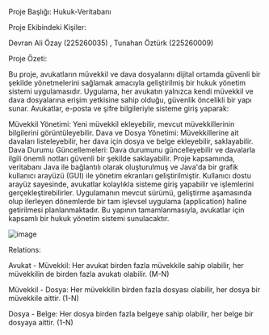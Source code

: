 Proje Başlığı:  Hukuk-Veritabanı

Proje Ekibindeki Kişiler:

Devran Ali Özay (225260035) , 
Tunahan Öztürk  (225260009)

Proje Özeti:

Bu proje, avukatların müvekkil ve dava dosyalarını dijital ortamda güvenli bir şekilde yönetmelerini sağlamak amacıyla geliştirilmiş bir hukuk yönetim sistemi uygulamasıdır. Uygulama, her avukatın yalnızca kendi müvekkil ve dava dosyalarına erişim yetkisine sahip olduğu, güvenlik öncelikli bir yapı sunar. Avukatlar, e-posta ve şifre bilgileriyle sisteme giriş yaparak:

Müvekkil Yönetimi: Yeni müvekkil ekleyebilir, mevcut müvekkillerinin bilgilerini görüntüleyebilir.
Dava ve Dosya Yönetimi: Müvekkillerine ait davaları listeleyebilir, her dava için dosya ve belge ekleyebilir, saklayabilir.
Dava Durumu Güncellemeleri: Dava durumunu güncelleyebilir ve davalarla ilgili önemli notları güvenli bir şekilde saklayabilir.
Proje kapsamında, veritabanı Java ile bağlantılı olarak oluşturulmuş ve Java'da bir grafik kullanıcı arayüzü (GUI) ile yönetim ekranları geliştirilmiştir. Kullanıcı dostu arayüz sayesinde, avukatlar kolaylıkla sisteme giriş yapabilir ve işlemlerini gerçekleştirebilirler. Uygulamanın mevcut sürümü, geliştirme aşamasında olup ilerleyen dönemlerde bir tam işlevsel uygulama (application) haline getirilmesi planlanmaktadır. Bu yapının tamamlanmasıyla, avukatlar için kapsamlı bir hukuk yönetim sistemi sunulacaktır.

![image](https://github.com/user-attachments/assets/f4c4c134-c830-4283-afd8-c97f08c1d5eb)


Relations:

Avukat - Müvekkil: Her avukat birden fazla müvekkile sahip olabilir, her müvekkilin de birden fazla avukatı olabilir. 
(M-N)

Müvekkil - Dosya: Her müvekkilin birden fazla dosyası olabilir, her dosya bir müvekkile aittir. 
(1-N)

Dosya - Belge: Her dosya birden fazla belgeye sahip olabilir, her belge bir dosyaya aittir. 
(1-N)
